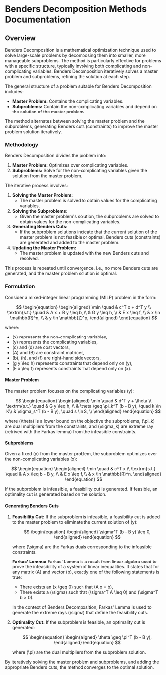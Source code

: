 # Benders Decomposition Methods Documentation

## Overview

Benders Decomposition is a mathematical optimization technique used to solve large-scale problems by decomposing them into smaller, more manageable subproblems. The method is particularly effective for problems with a specific structure, typically involving both complicating and non-complicating variables. Benders Decomposition iteratively solves a master problem and subproblems, refining the solution at each step.

The general structure of a problem suitable for Benders Decomposition includes:
- **Master Problem:** Contains the complicating variables.
- **Subproblems:** Contain the non-complicating variables and depend on the solution of the master problem.

The method alternates between solving the master problem and the subproblems, generating Benders cuts (constraints) to improve the master problem solution iteratively.

### Methodology

Benders Decomposition divides the problem into:
1. **Master Problem:** Optimizes over complicating variables.
2. **Subproblems:** Solve for the non-complicating variables given the solution from the master problem.

The iterative process involves:
1. **Solving the Master Problem:** 
   - The master problem is solved to obtain values for the complicating variables.
2. **Solving the Subproblems:**
   - Given the master problem's solution, the subproblems are solved to obtain values for the non-complicating variables.
3. **Generating Benders Cuts:**
   - If the subproblem solutions indicate that the current solution of the master problem is not feasible or optimal, Benders cuts (constraints) are generated and added to the master problem.
4. **Updating the Master Problem:**
   - The master problem is updated with the new Benders cuts and resolved.

This process is repeated until convergence, i.e., no more Benders cuts are generated, and the master problem solution is optimal.

### Formulation

Consider a mixed-integer linear programming (MILP) problem in the form:

$$
\begin{equation}
\begin{aligned}
\min \quad & c^T x + d^T y \\
\textrm{s.t.} \quad & A x + B y \leq b, \\
  & G y \leq h, \\
  & E x \leq f, \\
  & x \in \mathbb{R}^n, \\
  & y \in \mathbb{Z}^p,
\end{aligned}
\end{equation}
$$

where:
- \(x\) represents the non-complicating variables,
- \(y\) represents the complicating variables,
- \(c\) and \(d\) are cost vectors,
- \(A\) and \(B\) are constraint matrices,
- \(b\), \(h\), and \(f\) are right-hand side vectors,
- \(g y \leq h\) represents constraints that depend only on \(y\),
- \(E x \leq f\) represents constraints that depend only on \(x\).

#### Master Problem

The master problem focuses on the complicating variables \(y\):

$$
\begin{equation}
\begin{aligned}
\min \quad & d^T y + \theta \\
\textrm{s.t.} \quad & G y \leq h, \\
  & \theta \geq \pi_k^T (b - B y), \quad k \in K\\
  & \sigma_s^T (b - B y), \quad s \in S, \\
\end{aligned}
\end{equation}
$$

where \(\theta\) is a lower bound on the objective the subproblems, \(\pi_k\) are dual multipliers from the constraints, and \(\sigma_k\) are extreme ray (retrived with the Farkas lemma) from the  infeasible constraints.

#### Subproblems

Given a fixed \(y\) from the master problem, the subproblem optimizes over the non-complicating variables \(x\):

$$
\begin{equation}
\begin{aligned}
\min \quad & c^T x \\
\textrm{s.t.} \quad & A x \leq b - B y, \\
  & E x \leq f, \\
  & x \in \mathbb{R}^n.
\end{aligned}
\end{equation}
$$

If the subproblem is infeasible, a feasibility cut is generated. If feasible, an optimality cut is generated based on the solution.

#### Generating Benders Cuts

1. **Feasibility Cut:**
   If the subproblem is infeasible, a feasibility cut is added to the master problem to eliminate the current solution of \(y\):

   $$
   \begin{equation}
   \begin{aligned}
   \sigma^T (b - B y) \leq 0,
   \end{aligned}
   \end{equation}
   $$

   where \(\sigma\) are the Farkas duals corresponding to the infeasible constraints.

   **Farkas' Lemma:**
   Farkas' Lemma is a result from linear algebra used to prove the infeasibility of a system of linear inequalities. It states that for any matrix \(A\) and vector \(b\), exactly one of the following statements is true:
   - There exists an \(x \geq 0\) such that \(A x = b\),
   - There exists a \(\sigma\) such that \(\sigma^T A \leq 0\) and \(\sigma^T b > 0\).

   In the context of Benders Decomposition, Farkas' Lemma is used to generate the extreme rays \(\sigma\) that define the feasibility cuts.
   
2. **Optimality Cut:**
   If the subproblem is feasible, an optimality cut is generated:

   $$
   \begin{equation}
   \begin{aligned}
   \theta \geq \pi^T (b - B y),
   \end{aligned}
   \end{equation}
   $$

   where \(\pi\) are the dual multipliers from the subproblem solution.

By iteratively solving the master problem and subproblems, and adding the appropriate Benders cuts, the method converges to the optimal solution.
